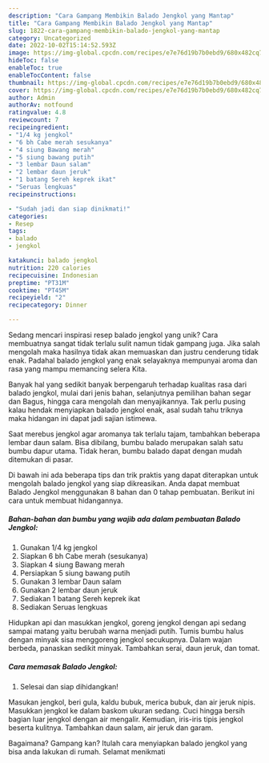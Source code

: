 ```yaml
---
description: "Cara Gampang Membikin Balado Jengkol yang Mantap"
title: "Cara Gampang Membikin Balado Jengkol yang Mantap"
slug: 1822-cara-gampang-membikin-balado-jengkol-yang-mantap
category: Uncategorized
date: 2022-10-02T15:14:52.593Z
image: https://img-global.cpcdn.com/recipes/e7e76d19b7b0ebd9/680x482cq70/balado-jengkol-foto-resep-utama.jpg
hideToc: false
enableToc: true
enableTocContent: false
thumbnail: https://img-global.cpcdn.com/recipes/e7e76d19b7b0ebd9/680x482cq70/balado-jengkol-foto-resep-utama.jpg
cover: https://img-global.cpcdn.com/recipes/e7e76d19b7b0ebd9/680x482cq70/balado-jengkol-foto-resep-utama.jpg
author: Admin
authorAv: notfound
ratingvalue: 4.8
reviewcount: 7
recipeingredient:
- "1/4 kg jengkol"
- "6 bh Cabe merah sesukanya"
- "4 siung Bawang merah"
- "5 siung bawang putih"
- "3 lembar Daun salam"
- "2 lembar daun jeruk"
- "1 batang Sereh keprek ikat"
- "Seruas lengkuas"
recipeinstructions:

- "Sudah jadi dan siap dinikmati!"
categories:
- Resep
tags:
- balado
- jengkol

katakunci: balado jengkol 
nutrition: 220 calories
recipecuisine: Indonesian
preptime: "PT31M"
cooktime: "PT45M"
recipeyield: "2"
recipecategory: Dinner

---
```





Sedang mencari inspirasi resep balado jengkol yang unik? Cara membuatnya sangat tidak terlalu sulit namun tidak gampang juga. Jika salah mengolah maka hasilnya tidak akan memuaskan dan justru cenderung tidak enak. Padahal balado jengkol yang enak selayaknya mempunyai aroma dan rasa yang mampu memancing selera Kita.





Banyak hal yang sedikit banyak berpengaruh terhadap kualitas rasa dari balado jengkol, mulai dari jenis bahan, selanjutnya pemilihan bahan segar dan Bagus, hingga cara mengolah dan menyajikannya. Tak perlu pusing kalau hendak menyiapkan balado jengkol enak,      asal sudah tahu triknya maka hidangan ini dapat jadi sajian istimewa.














Saat merebus jengkol agar aromanya tak terlalu tajam, tambahkan beberapa lembar daun salam. Bisa dibilang, bumbu balado merupakan salah satu bumbu dapur utama. Tidak heran, bumbu balado dapat dengan mudah ditemukan di pasar.






Di bawah ini ada beberapa tips dan trik praktis yang dapat diterapkan untuk mengolah balado jengkol yang siap dikreasikan. Anda dapat membuat Balado Jengkol menggunakan 8 bahan dan 0 tahap pembuatan. Berikut ini cara untuk membuat hidangannya.

<!--inarticleads1-->

##### Bahan-bahan dan bumbu yang wajib ada dalam pembuatan Balado Jengkol:

1. Gunakan 1/4 kg jengkol
1. Siapkan 6 bh Cabe merah (sesukanya)
1. Siapkan 4 siung Bawang merah
1. Persiapkan 5 siung bawang putih
1. Gunakan 3 lembar Daun salam
1. Gunakan 2 lembar daun jeruk
1. Sediakan 1 batang Sereh keprek ikat
1. Sediakan Seruas lengkuas


Hidupkan api dan masukkan jengkol, goreng jengkol dengan api sedang sampai matang yaitu berubah warna menjadi putih. Tumis bumbu halus dengan minyak sisa menggoreng jengkol secukupnya. Dalam wajan berbeda, panaskan sedikit minyak. Tambahkan serai, daun jeruk, dan tomat. 

<!--inarticleads2-->

##### Cara memasak Balado Jengkol:


1. Selesai dan siap dihidangkan!

Masukan jengkol, beri gula, kaldu bubuk, merica bubuk, dan air jeruk nipis. Masukkan jengkol ke dalam baskom ukuran sedang. Cuci hingga bersih bagian luar jengkol dengan air mengalir. Kemudian, iris-iris tipis jengkol beserta kulitnya. Tambahkan daun salam, air jeruk dan garam. 

Bagaimana? Gampang kan? Itulah cara menyiapkan balado jengkol yang bisa anda lakukan di rumah. Selamat menikmati
